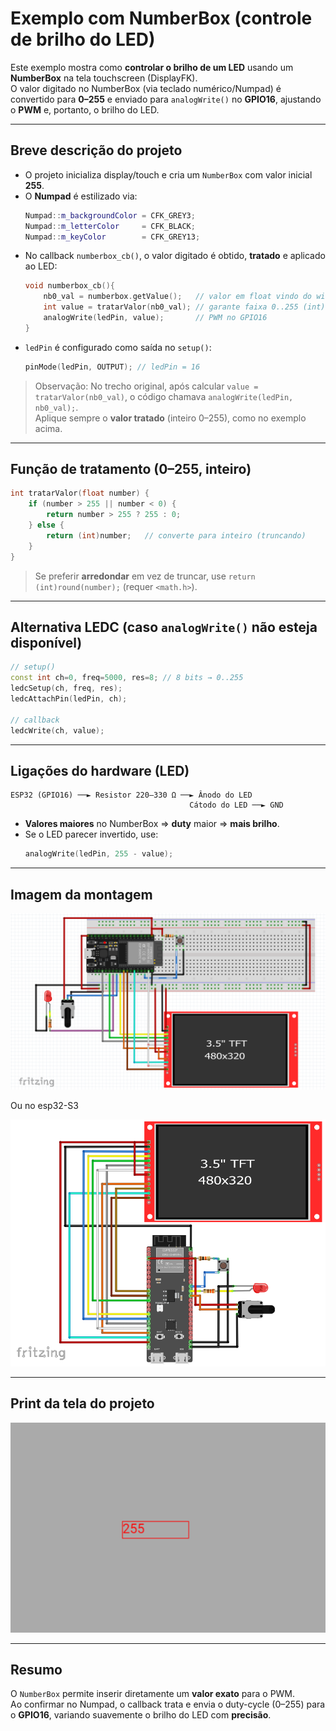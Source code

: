 # Exemplo com NumberBox (controle de brilho do LED)

Este exemplo mostra como **controlar o brilho de um LED** usando um **NumberBox** na tela touchscreen (DisplayFK).  
O valor digitado no NumberBox (via teclado numérico/Numpad) é convertido para **0–255** e enviado para `analogWrite()` no **GPIO16**, ajustando o **PWM** e, portanto, o brilho do LED.

---

## Breve descrição do projeto

- O projeto inicializa display/touch e cria um `NumberBox` com valor inicial **255**.
- O **Numpad** é estilizado via:
  ```cpp
  Numpad::m_backgroundColor = CFK_GREY3;
  Numpad::m_letterColor     = CFK_BLACK;
  Numpad::m_keyColor        = CFK_GREY13;
  ```
- No callback `numberbox_cb()`, o valor digitado é obtido, **tratado** e aplicado ao LED:
  ```cpp
  void numberbox_cb(){
      nb0_val = numberbox.getValue();   // valor em float vindo do widget
      int value = tratarValor(nb0_val); // garante faixa 0..255 (int)
      analogWrite(ledPin, value);       // PWM no GPIO16
  }
  ```
- `ledPin` é configurado como saída no `setup()`:
  ```cpp
  pinMode(ledPin, OUTPUT); // ledPin = 16
  ```

> Observação: No trecho original, após calcular `value = tratarValor(nb0_val)`, o código chamava `analogWrite(ledPin, nb0_val);`.  
> Aplique sempre o **valor tratado** (inteiro 0–255), como no exemplo acima.

---

## Função de tratamento (0–255, inteiro)

```cpp
int tratarValor(float number) {
    if (number > 255 || number < 0) {
        return number > 255 ? 255 : 0;
    } else {
        return (int)number;   // converte para inteiro (truncando)
    }
}
```

> Se preferir **arredondar** em vez de truncar, use `return (int)round(number);` (requer `<math.h>`).

---

## Alternativa LEDC (caso `analogWrite()` não esteja disponível)

```cpp
// setup()
const int ch=0, freq=5000, res=8; // 8 bits → 0..255
ledcSetup(ch, freq, res);
ledcAttachPin(ledPin, ch);

// callback
ledcWrite(ch, value);
```

---

## Ligações do hardware (LED)

```
ESP32 (GPIO16) ──► Resistor 220–330 Ω ──► Ânodo do LED
                                        Cátodo do LED ──► GND
```

- **Valores maiores** no NumberBox ⇒ **duty** maior ⇒ **mais brilho**.  
- Se o LED parecer invertido, use:
  ```cpp
  analogWrite(ledPin, 255 - value);
  ```

---

## Imagem da montagem

![montagem](../montagem.png)

Ou no esp32-S3

![montagemS3](../montagemS3.png)

---

## Print da tela do projeto

![Imagem da tela](screenshot.png)

---

## Resumo

O `NumberBox` permite inserir diretamente um **valor exato** para o PWM.  
Ao confirmar no Numpad, o callback trata e envia o duty-cycle (0–255) para o **GPIO16**, variando suavemente o brilho do LED com **precisão**.
